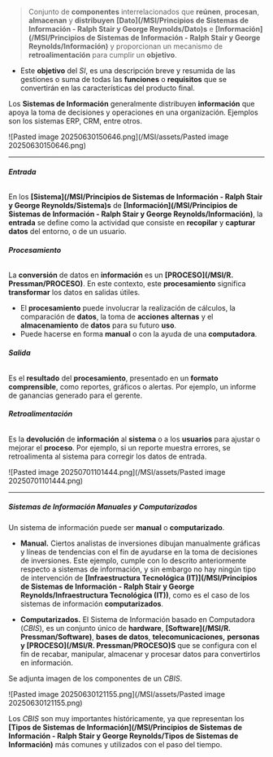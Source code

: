 > Conjunto de **componentes** interrelacionados que **reúnen**, **procesan**, **almacenan** y **distribuyen** **[Dato](/MSI/Principios de Sistemas de Información - Ralph Stair y George Reynolds/Dato)s** e **[Información](/MSI/Principios de Sistemas de Información - Ralph Stair y George Reynolds/Información)** y proporcionan un mecanismo de **retroalimentación** para cumplir un **objetivo**.

- Este **objetivo** del *SI*, es una descripción breve y resumida de las gestiones o suma de todas las **funciones** o **requisitos** que se convertirán en las características del producto final.

Los **Sistemas de Información** generalmente distribuyen **información** que apoya la toma de decisiones y operaciones en una organización. Ejemplos son los sistemas ERP, CRM, entre otros.

![Pasted image 20250630150646.png](/MSI/assets/Pasted image 20250630150646.png)
****
###### **Entrada**
En los **[Sistema](/MSI/Principios de Sistemas de Información - Ralph Stair y George Reynolds/Sistema)s** de **[Información](/MSI/Principios de Sistemas de Información - Ralph Stair y George Reynolds/Información)**, la **entrada** se define como la actividad que consiste en **recopilar** y **capturar** **datos** del entorno, o de un usuario.
###### **Procesamiento**
La **conversión** de datos en **información** es un **[PROCESO](/MSI/R. Pressman/PROCESO)**. En este contexto, este **procesamiento** significa **transformar** los datos en salidas útiles.

- El **procesamiento** puede involucrar la realización de cálculos, la comparación de **datos**, la toma de **acciones** **alternas** y el **almacenamiento** de **datos** para su futuro **uso**.
- Puede hacerse en forma **manual** o con la ayuda de una **computadora**.
###### **Salida**
Es el **resultado** del **procesamiento**, presentado en un **formato** **comprensible**, como reportes, gráficos o alertas. Por ejemplo, un informe de ganancias generado para el gerente.
###### **Retroalimentación**
Es la **devolución** de **información** al **sistema** o a los **usuarios** para ajustar o mejorar el **proceso**. Por ejemplo, si un reporte muestra errores, se retroalimenta al sistema para corregir los datos de entrada.

![Pasted image 20250701101444.png](/MSI/assets/Pasted image 20250701101444.png)
****
##### **Sistemas de Información Manuales y Computarizados**
Un sistema de información puede ser **manual** o **computarizado**.

- **Manual.** Ciertos analistas de inversiones dibujan manualmente gráficas y líneas de tendencias con el fin de ayudarse en la toma de decisiones de inversiones. Este ejemplo, cumple con lo descrito anteriormente respecto a sistemas de información, y sin embargo no hay ningún tipo de intervención de **[Infraestructura Tecnológica (IT)](/MSI/Principios de Sistemas de Información - Ralph Stair y George Reynolds/Infraestructura Tecnológica (IT))**, como es el caso de los sistemas de información **computarizados**.

- **Computarizados.** El Sistema de Información basado en Computadora (*CBIS*), es un conjunto único de **hardware**, **[Software](/MSI/R. Pressman/Software)**, **bases de datos**, **telecomunicaciones,** **personas y [PROCESO](/MSI/R. Pressman/PROCESO)S** que se configura con el fin de recabar, manipular, almacenar y procesar datos para convertirlos en información. 

Se adjunta imagen de los componentes de un *CBIS*.

![Pasted image 20250630121155.png](/MSI/assets/Pasted image 20250630121155.png)

Los *CBIS* son muy importantes históricamente, ya que representan los **[Tipos de Sistemas de Información](/MSI/Principios de Sistemas de Información - Ralph Stair y George Reynolds/Tipos de Sistemas de Información)** más comunes y utilizados con el paso del tiempo. 